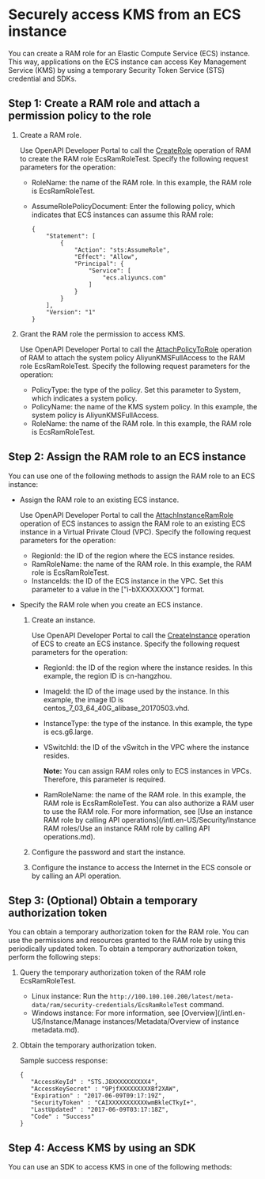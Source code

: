 # Securely access KMS from an ECS instance

You can create a RAM role for an Elastic Compute Service \(ECS\) instance. This way, applications on the ECS instance can access Key Management Service \(KMS\) by using a temporary Security Token Service \(STS\) credential and SDKs.

## Step 1: Create a RAM role and attach a permission policy to the role

1.  Create a RAM role.

    Use OpenAPI Developer Portal to call the [CreateRole](https://next.api.aliyun.com/api/Ram/2015-05-01/CreateRole) operation of RAM to create the RAM role EcsRamRoleTest. Specify the following request parameters for the operation:

    -   RoleName: the name of the RAM role. In this example, the RAM role is EcsRamRoleTest.
    -   AssumeRolePolicyDocument: Enter the following policy, which indicates that ECS instances can assume this RAM role:

        ```
        {
            "Statement": [
                {
                    "Action": "sts:AssumeRole", 
                    "Effect": "Allow", 
                    "Principal": {
                        "Service": [
                            "ecs.aliyuncs.com"
                        ]
                    }
                }
            ], 
            "Version": "1"
        }
        ```

2.  Grant the RAM role the permission to access KMS.

    Use OpenAPI Developer Portal to call the [AttachPolicyToRole](https://next.api.aliyun.com/api/Ram/2015-05-01/AttachPolicyToRole) operation of RAM to attach the system policy AliyunKMSFullAccess to the RAM role EcsRamRoleTest. Specify the following request parameters for the operation:

    -   PolicyType: the type of the policy. Set this parameter to System, which indicates a system policy.
    -   PolicyName: the name of the KMS system policy. In this example, the system policy is AliyunKMSFullAccess.
    -   RoleName: the name of the RAM role. In this example, the RAM role is EcsRamRoleTest.

## Step 2: Assign the RAM role to an ECS instance

You can use one of the following methods to assign the RAM role to an ECS instance:

-   Assign the RAM role to an existing ECS instance.

    Use OpenAPI Developer Portal to call the [AttachInstanceRamRole](https://next.api.aliyun.com/api/Ecs/2014-05-26/AttachInstanceRamRole) operation of ECS instances to assign the RAM role to an existing ECS instance in a Virtual Private Cloud \(VPC\). Specify the following request parameters for the operation:

    -   RegionId: the ID of the region where the ECS instance resides.
    -   RamRoleName: the name of the RAM role. In this example, the RAM role is EcsRamRoleTest.
    -   InstanceIds: the ID of the ECS instance in the VPC. Set this parameter to a value in the \["i-bXXXXXXXX"\] format.
-   Specify the RAM role when you create an ECS instance.
    1.  Create an instance.

        Use OpenAPI Developer Portal to call the [CreateInstance](https://next.api.aliyun.com/api/Ecs/2014-05-26/CreateInstance) operation of ECS to create an ECS instance. Specify the following request parameters for the operation:

        -   RegionId: the ID of the region where the instance resides. In this example, the region ID is cn-hangzhou.
        -   ImageId: the ID of the image used by the instance. In this example, the image ID is centos\_7\_03\_64\_40G\_alibase\_20170503.vhd.
        -   InstanceType: the type of the instance. In this example, the type is ecs.g6.large.
        -   VSwitchId: the ID of the vSwitch in the VPC where the instance resides.

            **Note:** You can assign RAM roles only to ECS instances in VPCs. Therefore, this parameter is required.

        -   RamRoleName: the name of the RAM role. In this example, the RAM role is EcsRamRoleTest.
        You can also authorize a RAM user to use the RAM role. For more information, see [Use an instance RAM role by calling API operations](/intl.en-US/Security/Instance RAM roles/Use an instance RAM role by calling API operations.md).

    2.  Configure the password and start the instance.
    3.  Configure the instance to access the Internet in the ECS console or by calling an API operation.

## Step 3: \(Optional\) Obtain a temporary authorization token

You can obtain a temporary authorization token for the RAM role. You can use the permissions and resources granted to the RAM role by using this periodically updated token. To obtain a temporary authorization token, perform the following steps:

1.  Query the temporary authorization token of the RAM role EcsRamRoleTest.

    -   Linux instance: Run the `http://100.100.100.200/latest/meta-data/ram/security-credentials/EcsRamRoleTest` command.
    -   Windows instance: For more information, see [Overview](/intl.en-US/Instance/Manage instances/Metadata/Overview of instance metadata.md).
2.  Obtain the temporary authorization token.

    Sample success response:

    ```
    {
       "AccessKeyId" : "STS.J8XXXXXXXXXX4",
       "AccessKeySecret" : "9PjfXXXXXXXXXBf2XAW",
       "Expiration" : "2017-06-09T09:17:19Z",
       "SecurityToken" : "CAIXXXXXXXXXXXwmBkleCTkyI+",
       "LastUpdated" : "2017-06-09T03:17:18Z",
       "Code" : "Success"
    }
    ```


## Step 4: Access KMS by using an SDK

You can use an SDK to access KMS in one of the following methods:



